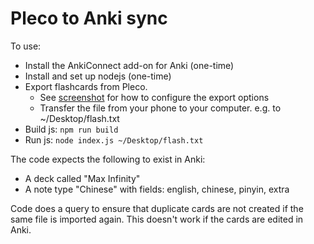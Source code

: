 # Pleco to Anki sync

To use:
- Install the AnkiConnect add-on for Anki (one-time)
- Install and set up nodejs (one-time)
- Export flashcards from Pleco. 
  - See [screenshot](./export_config.PNG) for how to configure the export options
  - Transfer the file from your phone to your computer. e.g. to ~/Desktop/flash.txt 
- Build js: `npm run build`
- Run js: `node index.js ~/Desktop/flash.txt`

The code expects the following to exist in Anki:
- A deck called "Max Infinity"
- A note type "Chinese" with fields: english, chinese, pinyin, extra

Code does a query to ensure that duplicate cards are not created if the same file is imported again. This doesn't work if the cards are edited in Anki.